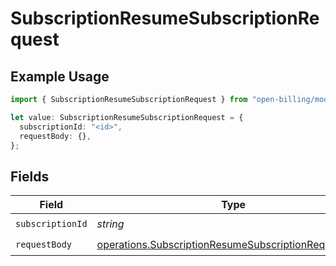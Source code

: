 # SubscriptionResumeSubscriptionRequest

## Example Usage

```typescript
import { SubscriptionResumeSubscriptionRequest } from "open-billing/models/operations";

let value: SubscriptionResumeSubscriptionRequest = {
  subscriptionId: "<id>",
  requestBody: {},
};
```

## Fields

| Field                                                                                                                        | Type                                                                                                                         | Required                                                                                                                     | Description                                                                                                                  |
| ---------------------------------------------------------------------------------------------------------------------------- | ---------------------------------------------------------------------------------------------------------------------------- | ---------------------------------------------------------------------------------------------------------------------------- | ---------------------------------------------------------------------------------------------------------------------------- |
| `subscriptionId`                                                                                                             | *string*                                                                                                                     | :heavy_check_mark:                                                                                                           | N/A                                                                                                                          |
| `requestBody`                                                                                                                | [operations.SubscriptionResumeSubscriptionRequestBody](../../models/operations/subscriptionresumesubscriptionrequestbody.md) | :heavy_check_mark:                                                                                                           | N/A                                                                                                                          |